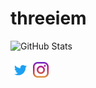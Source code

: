 # threeiem
![GitHub Stats](https://github-readme-stats.vercel.app/api?username=threeiem&show_icons=true&theme=react)

[<img src="https://raw.githubusercontent.com/threeiem/threeiem/main/twitter.svg" height="32em" align="center" alt="Threeiem on Twitter"/>](https://twitter.com/threeiem)
[<img src="https://raw.githubusercontent.com/threeiem/threeiem/main/instagram.svg" height="25em" align="center" alt="Threeiem on Instagram"/>](https://instagram.com/threeiem)
